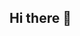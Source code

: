 ## Hi there 👋

<!--
**mlatin/mlatin** is a ✨ _special_ ✨ repository because its `README.md` (this file) appears on your GitHub profile.

Here are some ideas to get you started:

- 🔭 I’m currently working on GitHub and Claude Code Setup
- 🌱 I’m currently learning GitHub and Claude Code Setup
- 👯 I’m looking to collaborate on GitHub and Claude Code Setup
- 🤔 I’m looking for help with N/A atm.
-->
